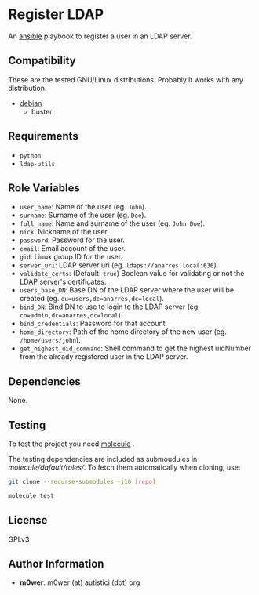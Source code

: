# Register LDAP

An [ansible](https://github.com/ansible) playbook to register a user in an LDAP
server.

## Compatibility

These are the tested GNU/Linux distributions. Probably it works with any
distribution.

* [debian](https://www.debian.org/)
  * buster

## Requirements

* `python`
* `ldap-utils`

## Role Variables

* `user_name`: Name of the user (eg. `John`).
* `surname`: Surname of the user (eg. `Doe`).
* `full_name`: Name and surname of the user (eg. `John Doe`).
* `nick`: Nickname of the user.
* `password`: Password for the user.
* `email`: Email account of the user.
* `gid`: Linux group ID for the user.
* `server_uri`: LDAP server uri (eg. `ldaps://anarres.local:636`).
* `validate_certs`: (Default: `true`) Boolean value for validating or not the
   LDAP server's certificates.
* `users_base_DN`: Base DN of the LDAP server where the user will be created (eg.
  `ou=users,dc=anarres,dc=local`).
* `bind_DN`: Bind DN to use to login to the LDAP server (eg.
  `cn=admin,dc=anarres,dc=local`).
* `bind_credentials`: Password for that account.
* `home_directory`: Path of the home directory of the new user (eg.
  `/home/users/john`).
* `get_highest_uid_command`: Shell command to get the highest uidNumber from
  the already registered user in the LDAP server.

## Dependencies

None.

## Testing

To test the project you need [molecule](http://molecule.readthedocs.io/en/latest/)
.

The testing dependencies are included as submoudules in
*molecule/dafault/roles/*. To fetch them automatically when cloning, use:

```bash
git clone --recurse-submodules -j10 [repo]
```

```bash
molecule test
```

## License

GPLv3

## Author Information

* **m0wer**: m0wer (at) autistici (dot) org
